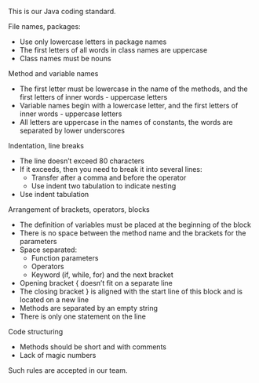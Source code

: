 This is our Java coding standard.


File names, packages:
* Use only lowercase letters in package names
* The first letters of all words in class names are uppercase
* Class names must be nouns

Method and variable names
* The first letter must be lowercase in the name of the methods, and the first letters of inner words - uppercase letters
* Variable names begin with a lowercase letter, and the first letters of inner words - uppercase letters
* All letters are uppercase in the names of constants, the words are separated by lower underscores

Indentation, line breaks
* The line doesn’t exceed 80 characters
* If it exceeds, then you need to break it into several lines:
  * Transfer after a comma and before the operator
  * Use indent two tabulation to indicate nesting
* Use indent tabulation

Arrangement of brackets, operators, blocks
* The definition of variables must be placed at the beginning of the block
* There is no space between the method name and the brackets for the parameters
* Space separated:
  * Function parameters
  * Operators
  * Keyword (if, while, for) and the next bracket
* Opening bracket { doesn’t fit on a separate line
* The closing bracket } is aligned with the start line of this block and is located on a new line
* Methods are separated by an empty string
* There is only one statement on the line

Code structuring
* Methods should be short and with comments
* Lack of magic numbers

Such rules are accepted in our team.
